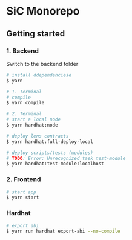 # SiC Monorepo

## Getting started

### 1. Backend

Switch to the backend folder

```bash
# install ddependenciese
$ yarn

# 1. Terminal
# compile
$ yarn compile

# 2. Terminal
# start a local node
$ yarn hardhat:node

# deploy lens contracts
$ yarn hardhat:full-deploy-local

# deploy scripts/tests (modules)
# TODO: Error: Unrecognized task test-module
$ yarn hardhat:test-module:localhost
```

### 2. Frontend

```bash
# start app
$ yarn start
```


### Hardhat

```bash
# export abi
$ yarn run hardhat export-abi --no-compile
```
